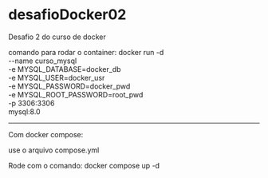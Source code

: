 # desafioDocker02
Desafio 2 do curso de docker

comando para rodar o container:
docker run -d \
  --name curso_mysql \
  -e MYSQL_DATABASE=docker_db \
  -e MYSQL_USER=docker_usr \
  -e MYSQL_PASSWORD=docker_pwd \
  -e MYSQL_ROOT_PASSWORD=root_pwd \
  -p 3306:3306 \
  mysql:8.0



**************
Com docker compose:

use o arquivo compose.yml 

Rode com o comando:
docker compose up -d

